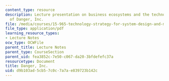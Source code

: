```yaml
---
content_type: resource
description: Lecture presentation on business ecosystems and the technology strategy
  of Danger, Inc.
file: /media/courses/15-965-technology-strategy-for-system-design-and-management-spring-2009/d9b103ad5cb57c0c7a7ae839723b142c_MIT15_965S09_Lec11.pdf
file_type: application/pdf
learning_resource_types:
- Lecture Notes
ocw_type: OCWFile
parent_title: Lecture Notes
parent_type: CourseSection
parent_uid: fea3852c-7e50-c067-da20-3bfdefefc37a
resourcetype: Document
title: Danger, Inc.
uid: d9b103ad-5cb5-7c0c-7a7a-e839723b142c
---
```

